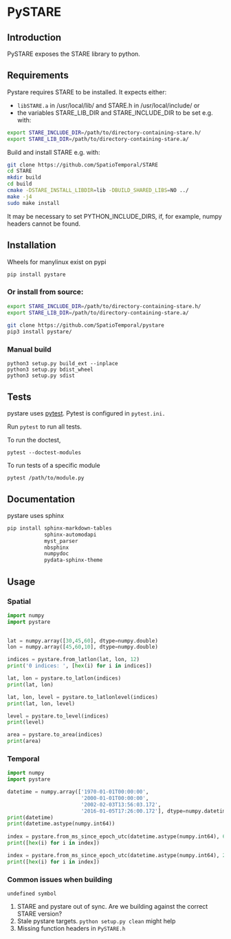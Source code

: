 # PySTARE

## Introduction
PySTARE exposes the STARE library to python.


## Requirements
Pystare requires STARE to be installed.
It expects either:

- ```libSTARE.a``` in /usr/local/lib/ and STARE.h in /usr/local/include/ or
- the variables STARE_LIB_DIR and STARE_INCLUDE_DIR to be set e.g. with:

```bash
export STARE_INCLUDE_DIR=/path/to/directory-containing-stare.h/
export STARE_LIB_DIR=/path/to/directory-containing-stare.a/
```


Build and install STARE e.g. with:

```bash
git clone https://github.com/SpatioTemporal/STARE
cd STARE
mkdir build
cd build
cmake -DSTARE_INSTALL_LIBDIR=lib -DBUILD_SHARED_LIBS=NO ../
make -j4
sudo make install
```


It may be necessary to set PYTHON_INCLUDE_DIRS, if, for example, numpy
headers cannot be found.

## Installation
Wheels for manylinux exist on pypi
 
```bash
pip install pystare
```

### Or install from source:

```bash
export STARE_INCLUDE_DIR=/path/to/directory-containing-stare.h/
export STARE_LIB_DIR=/path/to/directory-containing-stare.a/
        
git clone https://github.com/SpatioTemporal/pystare 
pip3 install pystare/
```
    
### Manual build

```shell
python3 setup.py build_ext --inplace 
python3 setup.py bdist_wheel
python3 setup.py sdist
```
    
## Tests
pystare uses [pytest](https://docs.pytest.org/en/6.2.x/). Pytest is configured in ```pytest.ini.```

Run ```pytest``` to run all tests.

To run the doctest,

```shell
pytest --doctest-modules 
```

To run tests of a specific module

```shell
pytest /path/to/module.py
```

## Documentation
pystare uses sphinx

```bash
pip install sphinx-markdown-tables 
            sphinx-automodapi 
            myst_parser 
            nbsphinx 
            numpydoc 
            pydata-sphinx-theme
```


## Usage

### Spatial
```python
import numpy
import pystare
    

lat = numpy.array([30,45,60], dtype=numpy.double)
lon = numpy.array([45,60,10], dtype=numpy.double)

indices = pystare.from_latlon(lat, lon, 12)
print('0 indices: ', [hex(i) for i in indices])

lat, lon = pystare.to_latlon(indices)
print(lat, lon)

lat, lon, level = pystare.to_latlonlevel(indices)
print(lat, lon, level)

level = pystare.to_level(indices)
print(level)

area = pystare.to_area(indices)
print(area)
```
 

### Temporal
```python
import numpy
import pystare

datetime = numpy.array(['1970-01-01T00:00:00', 
                        '2000-01-01T00:00:00', 
                        '2002-02-03T13:56:03.172', 
                        '2016-01-05T17:26:00.172'], dtype=numpy.datetime64)
print(datetime)
print(datetime.astype(numpy.int64))
    
index = pystare.from_ms_since_epoch_utc(datetime.astype(numpy.int64), 6, 6)
print([hex(i) for i in index])

index = pystare.from_ms_since_epoch_utc(datetime.astype(numpy.int64), 27, 27)
print([hex(i) for i in index])

```


    
### Common issues when building
`undefined symbol`

1. STARE and pystare out of sync. Are we building against the correct STARE version?
2. Stale pystare targets. `python setup.py clean` might help
3. Missing function headers in `PySTARE.h`

